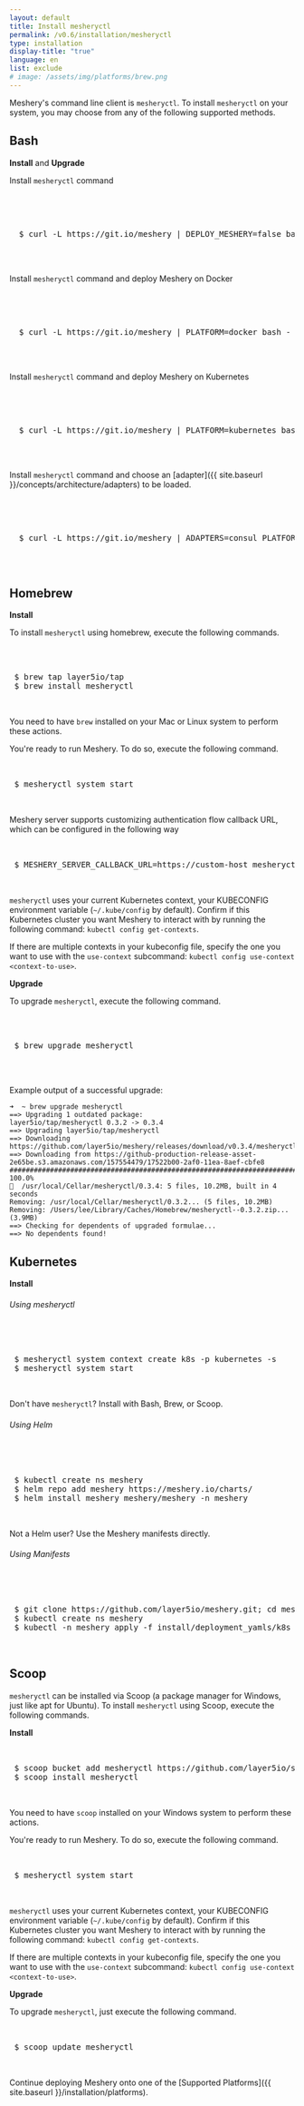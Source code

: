```yaml
---
layout: default
title: Install mesheryctl
permalink: /v0.6/installation/mesheryctl
type: installation
display-title: "true"
language: en
list: exclude
# image: /assets/img/platforms/brew.png
---
```


Meshery's command line client is `mesheryctl`. To install `mesheryctl` on your system, you may choose from any of the following supported methods.

## Bash

**Install** and **Upgrade**

Install `mesheryctl` command
 <pre class="codeblock-pre">
 <div class="codeblock">
 <div class="clipboardjs">
  $ curl -L https://git.io/meshery | DEPLOY_MESHERY=false bash -
 </div></div>
 </pre>

Install `mesheryctl` command and deploy Meshery on Docker
 <pre class="codeblock-pre">
 <div class="codeblock">
 <div class="clipboardjs">
  $ curl -L https://git.io/meshery | PLATFORM=docker bash -
 </div></div>
 </pre>

Install `mesheryctl` command and deploy Meshery on Kubernetes
 <pre class="codeblock-pre">
 <div class="codeblock">
 <div class="clipboardjs">
  $ curl -L https://git.io/meshery | PLATFORM=kubernetes bash -
 </div></div>
 </pre>

 Install `mesheryctl` command and choose an [adapter]({{ site.baseurl }}/concepts/architecture/adapters) to be loaded.
 <pre class="codeblock-pre">
 <div class="codeblock">
 <div class="clipboardjs">
  $ curl -L https://git.io/meshery | ADAPTERS=consul PLATFORM=kubernetes bash -
 </div></div>
 </pre>

## Homebrew

**Install**

To install `mesheryctl` using homebrew, execute the following commands.

<pre class="codeblock-pre"><div class="codeblock">
 <div class="clipboardjs">
 $ brew tap layer5io/tap
 $ brew install mesheryctl
 </div></div>
</pre>

You need to have `brew` installed on your Mac or Linux system to perform these actions.

You're ready to run Meshery. To do so, execute the following command.

<pre class="codeblock-pre"><div class="codeblock">
<div class="clipboardjs">
 $ mesheryctl system start

</div></div>
</pre>

Meshery server supports customizing authentication flow callback URL, which can be configured in the following way
<pre class="codeblock-pre"><div class="codeblock">
<div class="clipboardjs">
 $ MESHERY_SERVER_CALLBACK_URL=https://custom-host mesheryctl system start

</div></div>
</pre>

`mesheryctl` uses your current Kubernetes context, your KUBECONFIG environment variable (`~/.kube/config` by default). Confirm if this Kubernetes cluster you want Meshery to interact with by running the following command: `kubectl config get-contexts`.

If there are multiple contexts in your kubeconfig file, specify the one you want to use with the `use-context` subcommand: `kubectl config use-context <context-to-use>`.

**Upgrade**

To upgrade `mesheryctl`, execute the following command.

 <pre class="codeblock-pre"><div class="codeblock">
 <div class="clipboardjs">
 $ brew upgrade mesheryctl
 </div></div>
 </pre>

Example output of a successful upgrade: 
```
➜  ~ brew upgrade mesheryctl
==> Upgrading 1 outdated package:
layer5io/tap/mesheryctl 0.3.2 -> 0.3.4
==> Upgrading layer5io/tap/mesheryctl
==> Downloading https://github.com/layer5io/meshery/releases/download/v0.3.4/mesheryctl_0.3.4_Darwin_x86_64.zip
==> Downloading from https://github-production-release-asset-2e65be.s3.amazonaws.com/157554479/17522b00-2af0-11ea-8aef-cbfe8
######################################################################## 100.0%
🍺  /usr/local/Cellar/mesheryctl/0.3.4: 5 files, 10.2MB, built in 4 seconds
Removing: /usr/local/Cellar/mesheryctl/0.3.2... (5 files, 10.2MB)
Removing: /Users/lee/Library/Caches/Homebrew/mesheryctl--0.3.2.zip... (3.9MB)
==> Checking for dependents of upgraded formulae...
==> No dependents found!
```

## Kubernetes 

**Install**

<h6>Using mesheryctl</h6>

<pre class="codeblock-pre">
<div class="codeblock">
 <div class="clipboardjs">
 $ mesheryctl system context create k8s -p kubernetes -s
 $ mesheryctl system start
 </div></div>
</pre>
Don't have `mesheryctl`? Install with Bash, Brew, or Scoop.

<h6>Using Helm</h6>

<pre class="codeblock-pre">
<div class="codeblock">
 <div class="clipboardjs">
 $ kubectl create ns meshery
 $ helm repo add meshery https://meshery.io/charts/
 $ helm install meshery meshery/meshery -n meshery
 </div></div>
</pre>
Not a Helm user? Use the Meshery manifests directly.

<h6>Using Manifests</h6>

<pre class="codeblock-pre">
<div class="codeblock">
 <div class="clipboardjs">
 $ git clone https://github.com/layer5io/meshery.git; cd meshery
 $ kubectl create ns meshery
 $ kubectl -n meshery apply -f install/deployment_yamls/k8s
 </div></div>
</pre>

## Scoop

`mesheryctl` can be installed via Scoop (a package manager for Windows, just like apt for Ubuntu). To install `mesheryctl` using Scoop, execute the following commands.

**Install**
<pre class="codeblock-pre"><div class="codeblock">
<div class="clipboardjs">
 $ scoop bucket add mesheryctl https://github.com/layer5io/scoop-bucket.git
 $ scoop install mesheryctl

</div></div>
</pre>

You need to have `scoop` installed on your Windows system to perform these actions.

You're ready to run Meshery. To do so, execute the following command.

<pre class="codeblock-pre"><div class="codeblock">
<div class="clipboardjs">
 $ mesheryctl system start

</div></div>
</pre>

`mesheryctl` uses your current Kubernetes context, your KUBECONFIG environment variable (`~/.kube/config` by default). Confirm if this Kubernetes cluster you want Meshery to interact with by running the following command: `kubectl config get-contexts`.

If there are multiple contexts in your kubeconfig file, specify the one you want to use with the `use-context` subcommand: `kubectl config use-context <context-to-use>`.

**Upgrade**

To upgrade `mesheryctl`, just execute the following command.

<pre class="codeblock-pre"><div class="codeblock">
<div class="clipboardjs">
 $ scoop update mesheryctl

</div></div>
</pre>

Continue deploying Meshery onto one of the [Supported Platforms]({{ site.baseurl }}/installation/platforms).
